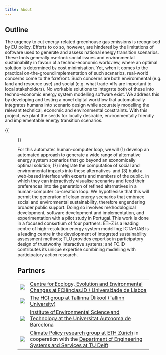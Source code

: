 ```yaml
---
title: About
---
```


## Outline

The urgency to cut energy-related greenhouse gas emissions is recognised by EU policy. Efforts to do so, however, are hindered by the limitations of software used to generate and assess national energy transition scenarios. These tools generally overlook social issues and environmental sustainability in favour of a techno-economic worldview, where an optimal solution is determined by cost minimisation. Yet, when it comes to the practical on-the-ground implementation of such scenarios, real-world concerns come to the forefront. Such concerns are both environmental (e.g. land and resource use) and social (e.g. what trade-offs are important to local stakeholders). No workable solutions to integrate both of these into techno-economic energy system modelling software exist. We address this by developing and testing a novel digital workflow that automatically integrates humans into scenario design while accurately modelling the relevant technical, economic and environmental constraints. With this project, we plant the seeds for locally desirable, environmentally friendly and implementable energy transition scenarios.

{{<figure src="/img/seeds_outline.png" alt="SEEDS Outline" width="400">}}

For this automated human-computer loop, we will (1) develop an automated approach to generate a wide range of alternative energy system scenarios that go beyond an economically optimal solution; (2) integrate the computation of social and environmental impacts into these alternatives; and (3) build a web-based interface with experts and members of the public, in which they can interactively visualise scenarios and feed their preferences into the generation of refined alternatives in a human-computer co-creation loop. We hypothesise that this will permit the generation of clean energy scenarios that embrace social and environmental sustainability, therefore engendering broader public support. Doing so involves methodological development, software development and implementation, and experimentation with a pilot study in Portugal. This work is done in a focused consortium of four partners: ETHZ is a leading centre of high-resolution energy system modelling; ICTA-UAB is a leading centre in the development of integrated sustainability assessment methods; TLU provides expertise in participatory design of trustworthy interactive systems; and FC.ID contributes its unique expertise combining modelling with participatory action research.

## Partners


<table>
    <tr><td class="logo-cell"><a href="https://ce3c.ciencias.ulisboa.pt/"><img src="/img/partner_uab.png"></a></td><td><a href="https://ce3c.ciencias.ulisboa.pt/">Centre for Ecology, Evolution and Environmental Changes at FCiências.ID / Universidade de Lisboa</a></td></tr>
    <tr><td class="logo-cell"><a href="https://hci.tlu.ee/"><img src="/img/partner_tlu.png"></a></td><td><a href="https://hci.tlu.ee/">The HCI group at Tallinna Ülikool (Tallinn University)</a></td></tr>
    <tr><td class="logo-cell"><a href="https://ictaweb.uab.cat/"><img src="/img/partner_fcid.png"></a></td><td><a href="https://ictaweb.uab.cat/">Institute of Environmental Science and Technology at the Universitat Autonoma de Barcelona</a></td></tr>
    <tr><td class="logo-cell"><img src="/img/partner_ethz.png"></td><td><a href="https://cp.ethz.ch/">Climate Policy research group at ETH Zürich</a> in cooperation with the <a href="https://ess.tbm.tudelft.nl/">Department of Engineering Systems and Services at TU Delft</a></td></tr>
</table>
